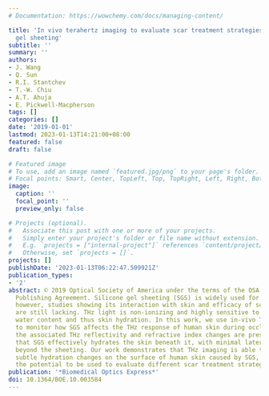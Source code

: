 ```yaml
---
# Documentation: https://wowchemy.com/docs/managing-content/

title: 'In vivo terahertz imaging to evaluate scar treatment strategies: Silicone
  gel sheeting'
subtitle: ''
summary: ''
authors:
- J. Wang
- Q. Sun
- R.I. Stantchev
- T.-W. Chiu
- A.T. Ahuja
- E. Pickwell-Macpherson
tags: []
categories: []
date: '2019-01-01'
lastmod: 2023-01-13T14:21:00+08:00
featured: false
draft: false

# Featured image
# To use, add an image named `featured.jpg/png` to your page's folder.
# Focal points: Smart, Center, TopLeft, Top, TopRight, Left, Right, BottomLeft, Bottom, BottomRight.
image:
  caption: ''
  focal_point: ''
  preview_only: false

# Projects (optional).
#   Associate this post with one or more of your projects.
#   Simply enter your project's folder or file name without extension.
#   E.g. `projects = ["internal-project"]` references `content/project/deep-learning/index.md`.
#   Otherwise, set `projects = []`.
projects: []
publishDate: '2023-01-13T06:22:47.509921Z'
publication_types:
- '2'
abstract: © 2019 Optical Society of America under the terms of the OSA Open Access
  Publishing Agreement. Silicone gel sheeting (SGS) is widely used for scar treatment;
  however, studies showing its interaction with skin and efficacy of scar treatment
  are still lacking. THz light is non-ionizing and highly sensitive to changes in
  water content and thus skin hydration. In this work, we use in-vivo THz imaging
  to monitor how SGS affects the THz response of human skin during occlusion, and
  the associated THz reflectivity and refractive index changes are presented. We find
  that SGS effectively hydrates the skin beneath it, with minimal lateral effects
  beyond the sheeting. Our work demonstrates that THz imaging is able to detect the
  subtle hydration changes on the surface of human skin caused by SGS, and it has
  the potential to be used to evaluate different scar treatment strategies.
publication: '*Biomedical Optics Express*'
doi: 10.1364/BOE.10.003584
---
```

